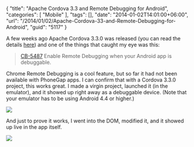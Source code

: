 {
	"title": "Apache Cordova 3.3 and Remote Debugging for Android",
	"categories": [
		"Mobile"
	],
	"tags": [],
	"date": "2014-01-02T14:01:00+06:00",
	"url": "/2014/01/02/Apache-Cordova-33-and-Remote-Debugging-for-Android",
	"guid": "5117"
}

<p>
A few weeks ago Apache Cordova 3.3.0 was released (you can read the details <a href="http://cordova.apache.org/announcements/2013/12/16/cordova-330.html">here</a>) and one of the things that caught my eye was this:
</p>
<!--more-->
<blockquote>
<a href="https://issues.apache.org/jira/browse/CB-5487">CB-5487</a> Enable Remote Debugging when your Android app is debuggable.
</blockquote>

<p>
Chrome Remote Debugging is a cool feature, but so far it had not been available with PhoneGap apps. I can confirm that with a Cordova 3.3.0 project, this works great. I made a virgin project, launched it (in the emulator), and it showed up right away as a debuggable device. (Note that your emulator has to be using Android 4.4 or higher.)
</p>

<p>
<img src="https://static.raymondcamden.com/images/Screenshot_1_2_14__1_25_PM.png" />
</p>

<p>
And just to prove it works, I went into the DOM, modified it, and it showed up live in the app itself.
</p>

<p>
<img src="https://static.raymondcamden.com/images/Screen Shot 2014-01-02 at 1.24.35 PM.png" />
</p>